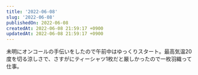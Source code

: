 ```yaml
---
title: '2022-06-08'
slug: '2022-06-08'
publishedOn: 2022-06-08
createdAt: 2022-06-08 21:59:17 +0900
updatedAt: 2022-06-08 21:59:17 +0900
---
```

未明にオンコールの手伝いをしたので午前中はゆっくりスタート。最高気温20度を切る涼しさで、さすがにティーシャツ1枚だと厳しかったので一枚羽織って仕事。
